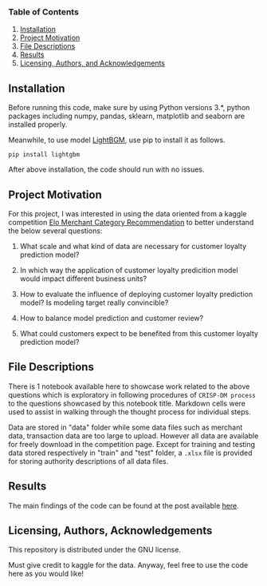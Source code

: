 ### Table of Contents

1. [Installation](#installation)
2. [Project Motivation](#motivation)
3. [File Descriptions](#files)
4. [Results](#results)
5. [Licensing, Authors, and Acknowledgements](#licensing)

## Installation <a name="installation"></a>

Before running this code, make sure by using Python versions 3.*, python packages including numpy, pandas, sklearn, matplotlib and seaborn are installed properly.

Meanwhile, to use model [LightBGM](https://github.com/Microsoft/LightGBM), use pip to install it as follows.
```
pip install lightgbm
```

After above installation, the code should run with no issues.

## Project Motivation<a name="motivation"></a>

For this project, I was interested in using the data oriented from a kaggle competition [Elo Merchant Category Recommendation](https://www.kaggle.com/c/elo-merchant-category-recommendation) to better understand the below several questions:

1. What scale and what kind of data are necessary for customer loyalty prediction model?

2. In which way the application of customer loyalty predicition model would impact different business units?

3. How to evaluate the influence of deploying customer loyalty prediction model? Is modeling target really convincible?

4. How to balance model prediction and customer review?

5. What could customers expect to be benefited from this customer loyalty prediction model?

## File Descriptions <a name="files"></a>

There is 1 notebook available here to showcase work related to the above questions which is exploratory in following procedures of `CRISP-DM process` to the questions showcased by this notebook title. Markdown cells were used to assist in walking through the thought process for individual steps.

Data are stored in "data" folder while some data files such as merchant data, transaction data are too large to upload. However all data are available for freely download in the competition page. Except for training and testing data stored respectively in "train" and "test" folder, a `.xlsx` file is provided for storing authority descriptions of all data files.

## Results<a name="results"></a>

The main findings of the code can be found at the post available [here](https://PaperStrange.github.io/).

## Licensing, Authors, Acknowledgements<a name="licensing"></a>

This repository is distributed under the GNU license.

Must give credit to kaggle for the data. Anyway, feel free to use the code here as you would like!

